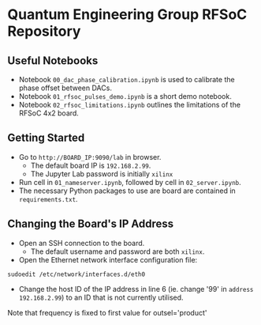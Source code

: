 # Quantum Engineering Group RFSoC Repository

## Useful Notebooks

- Notebook `00_dac_phase_calibration.ipynb` is used to calibrate the phase offset between DACs.
- Notebook `01_rfsoc_pulses_demo.ipynb` is a short demo notebook.
- Notebook `02_rfsoc_limitations.ipynb` outlines the limitations of the RFSoC 4x2 board.

## Getting Started

- Go to `http://BOARD_IP:9090/lab` in browser.
    - The default board IP is `192.168.2.99`.
    - The Jupyter Lab password is initially `xilinx`
- Run cell in `01_nameserver.ipynb`, followed by cell in `02_server.ipynb`.
- The necessary Python packages to use are board are contained in `requirements.txt`.

## Changing the Board's IP Address

- Open an SSH connection to the board.
  - The default username and password are both `xilinx`.
- Open the Ethernet network interface configuration file:

```
sudoedit /etc/network/interfaces.d/eth0
```

- Change the host ID of the IP address in line 6 (ie. change '99' in `address 192.168.2.99`) to an ID that is not currently utilised.

Note that frequency is fixed to first value for outsel='product'